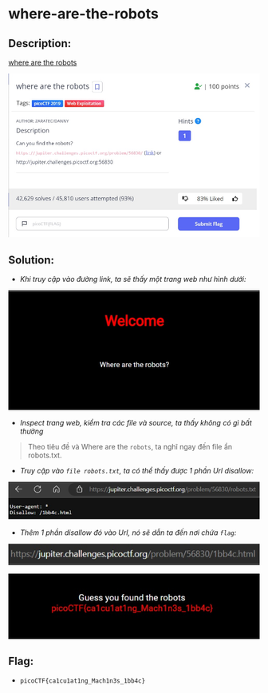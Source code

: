 # where-are-the-robots

## Description:

[where are the robots](https://jupiter.challenges.picoctf.org/problem/56830/)

![DES](../where-are-the-robots/images/des.jpg)

## Solution:

* *Khi truy cập vào đường link, ta sẽ thấy một trang web như hình dưới:*

![INDEX](../where-are-the-robots/images/image1.jpg)

* *Inspect trang web, kiểm tra các file và source, ta thấy không có gì bất thường*

> Theo tiêu đề và Where are the `robots`, ta nghĩ ngay đến file ẩn robots.txt.

* *Truy cập vào `file robots.txt`, ta có thể thấy được 1 phần Url disallow:*

![ROBOT](../where-are-the-robots/images/image2.jpg)

* *Thêm 1 phần disallow đó vào Url, nó sẽ dẫn ta đến nơi chứa `flag`:*

![LINK](../where-are-the-robots/images/link.jpg)

![FLAG](../where-are-the-robots/images/image3.jpg)

## Flag:
* `picoCTF{ca1cu1at1ng_Mach1n3s_1bb4c}`

